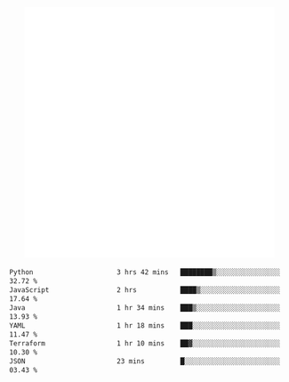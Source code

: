 <div align="center">
    <a href="https://konst.fish">
        <img src="https://raw.githubusercontent.com/konstfish/konstfish/master/fish.svg" alt="Logo" width="450"/>
    </a>
</div>

<!--START_SECTION:waka-->

```text
Python                     3 hrs 42 mins   ████████▒░░░░░░░░░░░░░░░░   32.72 %
JavaScript                 2 hrs           ████▒░░░░░░░░░░░░░░░░░░░░   17.64 %
Java                       1 hr 34 mins    ███▒░░░░░░░░░░░░░░░░░░░░░   13.93 %
YAML                       1 hr 18 mins    ███░░░░░░░░░░░░░░░░░░░░░░   11.47 %
Terraform                  1 hr 10 mins    ██▓░░░░░░░░░░░░░░░░░░░░░░   10.30 %
JSON                       23 mins         █░░░░░░░░░░░░░░░░░░░░░░░░   03.43 %
```

<!--END_SECTION:waka-->

